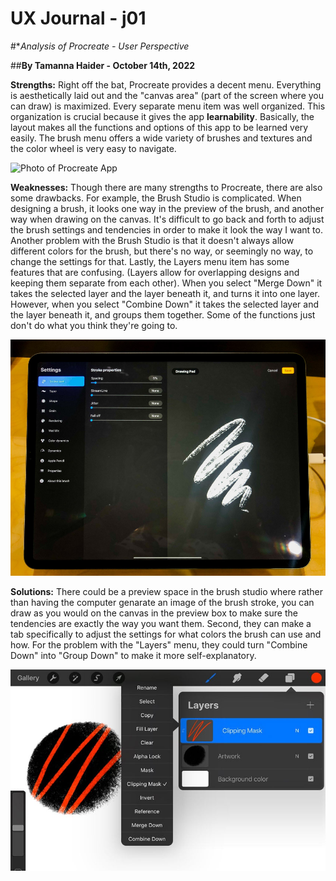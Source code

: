 # UX Journal - j01

#**Analysis of Procreate - User Perspective*

##**By Tamanna Haider - October 14th, 2022**

**Strengths:** Right off the bat, Procreate provides a decent menu. Everything is aesthetically laid out and the "canvas area" (part of the screen where you can draw) is maximized. Every separate menu item was well organized. This organization is crucial because it gives the app **learnability**. Basically, the layout makes all the functions and options of this app to be learned very easily. The brush menu offers a wide variety of brushes and textures and the color wheel is very easy to navigate.

![Photo of Procreate App](/assets/Procreate.jpg)

**Weaknesses:** Though there are many strengths to Procreate, there are also some drawbacks. For example, the Brush Studio is complicated. When designing a brush, it looks one way in the preview of the brush, and another way when drawing on the canvas. It's difficult to go back and forth to adjust the brush settings and tendencies in order to make it look the way I want to. Another problem with the Brush Studio is that it doesn't always allow different colors for the brush, but there's no way, or seemingly no way, to change the settings for that. Lastly, the Layers menu item has some features that are confusing. (Layers allow for overlapping designs and keeping them separate from each other). When you select "Merge Down" it takes the selected layer and the layer beneath it, and turns it into one layer. However, when you select "Combine Down" it takes the selected layer and the layer beneath it, and groups them together. Some of the functions just don't do what you think they're going to.

![Photo of Brush Studio](/assets/BrushStudio.jpg)

**Solutions:** There could be a preview space in the brush studio where rather than having the computer genarate an image of the brush stroke, you can draw as you would on the canvas in the preview box to make sure the tendencies are exactly the way you want them. Second, they can make a tab specifically to adjust the settings for what colors the brush can use and how. For the problem with the "Layers" menu, they could turn "Combine Down" into "Group Down" to make it more self-explanatory.

![Photo of Options on Layers Menu](/assets/LayersMenu.jpg)
